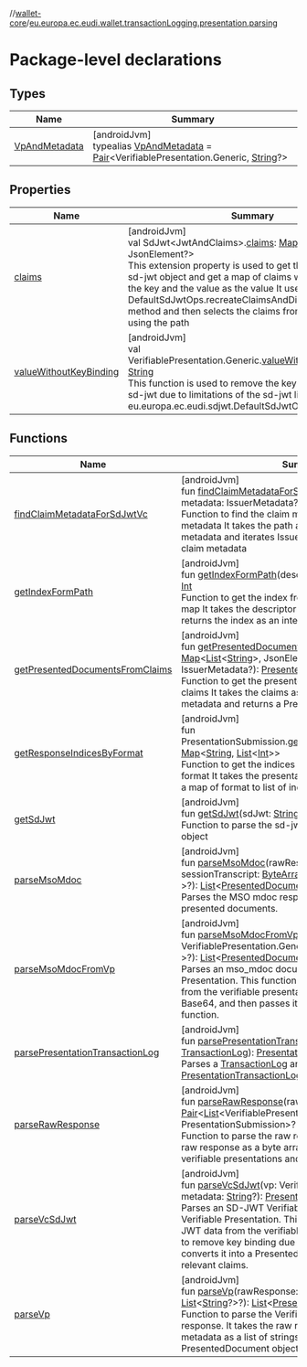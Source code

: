 //[wallet-core](../../index.md)/[eu.europa.ec.eudi.wallet.transactionLogging.presentation.parsing](index.md)

# Package-level declarations

## Types

| Name | Summary |
|---|---|
| [VpAndMetadata](-vp-and-metadata/index.md) | [androidJvm]<br>typealias [VpAndMetadata](-vp-and-metadata/index.md) = [Pair](https://kotlinlang.org/api/latest/jvm/stdlib/kotlin-stdlib/kotlin/-pair/index.html)&lt;VerifiablePresentation.Generic, [String](https://kotlinlang.org/api/latest/jvm/stdlib/kotlin-stdlib/kotlin/-string/index.html)?&gt; |

## Properties

| Name | Summary |
|---|---|
| [claims](claims.md) | [androidJvm]<br>val SdJwt&lt;JwtAndClaims&gt;.[claims](claims.md): [Map](https://kotlinlang.org/api/latest/jvm/stdlib/kotlin-stdlib/kotlin.collections/-map/index.html)&lt;[List](https://kotlinlang.org/api/latest/jvm/stdlib/kotlin-stdlib/kotlin.collections/-list/index.html)&lt;[String](https://kotlinlang.org/api/latest/jvm/stdlib/kotlin-stdlib/kotlin/-string/index.html)&gt;, JsonElement?&gt;<br>This extension property is used to get the claims from the sd-jwt object and get a map of claims with the path as the key and the value as the value It uses the DefaultSdJwtOps.recreateClaimsAndDisclosuresPerClaim method and then selects the claims from the json object using the path |
| [valueWithoutKeyBinding](value-without-key-binding.md) | [androidJvm]<br>val VerifiablePresentation.Generic.[valueWithoutKeyBinding](value-without-key-binding.md): [String](https://kotlinlang.org/api/latest/jvm/stdlib/kotlin-stdlib/kotlin/-string/index.html)<br>This function is used to remove the key binding from the sd-jwt due to limitations of the sd-jwt library and eu.europa.ec.eudi.sdjwt.DefaultSdJwtOps.verify method. |

## Functions

| Name | Summary |
|---|---|
| [findClaimMetadataForSdJwtVc](find-claim-metadata-for-sd-jwt-vc.md) | [androidJvm]<br>fun [findClaimMetadataForSdJwtVc](find-claim-metadata-for-sd-jwt-vc.md)(path: [List](https://kotlinlang.org/api/latest/jvm/stdlib/kotlin-stdlib/kotlin.collections/-list/index.html)&lt;[String](https://kotlinlang.org/api/latest/jvm/stdlib/kotlin-stdlib/kotlin/-string/index.html)&gt;, metadata: IssuerMetadata?): IssuerMetadata.Claim?<br>Function to find the claim metadata from the path and metadata It takes the path as a list of strings and metadata and iterates IssuerMetadata.claims to find the claim metadata |
| [getIndexFormPath](get-index-form-path.md) | [androidJvm]<br>fun [getIndexFormPath](get-index-form-path.md)(descriptorMap: DescriptorMap): [Int](https://kotlinlang.org/api/latest/jvm/stdlib/kotlin-stdlib/kotlin/-int/index.html)<br>Function to get the index from the path of the descriptor map It takes the descriptor map to parse the path and returns the index as an integer |
| [getPresentedDocumentsFromClaims](get-presented-documents-from-claims.md) | [androidJvm]<br>fun [getPresentedDocumentsFromClaims](get-presented-documents-from-claims.md)(claims: [Map](https://kotlinlang.org/api/latest/jvm/stdlib/kotlin-stdlib/kotlin.collections/-map/index.html)&lt;[List](https://kotlinlang.org/api/latest/jvm/stdlib/kotlin-stdlib/kotlin.collections/-list/index.html)&lt;[String](https://kotlinlang.org/api/latest/jvm/stdlib/kotlin-stdlib/kotlin/-string/index.html)&gt;, JsonElement?&gt;, metadata: IssuerMetadata?): [PresentedDocument](../eu.europa.ec.eudi.wallet.transactionLogging.presentation/-presented-document/index.md)<br>Function to get the presented documents from the claims It takes the claims as a map of path to value and metadata and returns a PresentedDocument object |
| [getResponseIndicesByFormat](get-response-indices-by-format.md) | [androidJvm]<br>fun PresentationSubmission.[getResponseIndicesByFormat](get-response-indices-by-format.md)(): [Map](https://kotlinlang.org/api/latest/jvm/stdlib/kotlin-stdlib/kotlin.collections/-map/index.html)&lt;[String](https://kotlinlang.org/api/latest/jvm/stdlib/kotlin-stdlib/kotlin/-string/index.html), [List](https://kotlinlang.org/api/latest/jvm/stdlib/kotlin-stdlib/kotlin.collections/-list/index.html)&lt;[Int](https://kotlinlang.org/api/latest/jvm/stdlib/kotlin-stdlib/kotlin/-int/index.html)&gt;&gt;<br>Function to get the indices of the descriptor maps by format It takes the presentation submission and returns a map of format to list of indices |
| [getSdJwt](get-sd-jwt.md) | [androidJvm]<br>fun [getSdJwt](get-sd-jwt.md)(sdJwt: [String](https://kotlinlang.org/api/latest/jvm/stdlib/kotlin-stdlib/kotlin/-string/index.html)): SdJwt&lt;JwtAndClaims&gt;?<br>Function to parse the sd-jwt string and return the SdJwt object |
| [parseMsoMdoc](parse-mso-mdoc.md) | [androidJvm]<br>fun [parseMsoMdoc](parse-mso-mdoc.md)(rawResponse: [ByteArray](https://kotlinlang.org/api/latest/jvm/stdlib/kotlin-stdlib/kotlin/-byte-array/index.html), sessionTranscript: [ByteArray](https://kotlinlang.org/api/latest/jvm/stdlib/kotlin-stdlib/kotlin/-byte-array/index.html)?, metadata: [List](https://kotlinlang.org/api/latest/jvm/stdlib/kotlin-stdlib/kotlin.collections/-list/index.html)&lt;[String](https://kotlinlang.org/api/latest/jvm/stdlib/kotlin-stdlib/kotlin/-string/index.html)?&gt;?): [List](https://kotlinlang.org/api/latest/jvm/stdlib/kotlin-stdlib/kotlin.collections/-list/index.html)&lt;[PresentedDocument](../eu.europa.ec.eudi.wallet.transactionLogging.presentation/-presented-document/index.md)&gt;<br>Parses the MSO mdoc response and returns a list of presented documents. |
| [parseMsoMdocFromVp](parse-mso-mdoc-from-vp.md) | [androidJvm]<br>fun [parseMsoMdocFromVp](parse-mso-mdoc-from-vp.md)(vp: VerifiablePresentation.Generic, metadata: [List](https://kotlinlang.org/api/latest/jvm/stdlib/kotlin-stdlib/kotlin.collections/-list/index.html)&lt;[String](https://kotlinlang.org/api/latest/jvm/stdlib/kotlin-stdlib/kotlin/-string/index.html)?&gt;?): [List](https://kotlinlang.org/api/latest/jvm/stdlib/kotlin-stdlib/kotlin.collections/-list/index.html)&lt;[PresentedDocument](../eu.europa.ec.eudi.wallet.transactionLogging.presentation/-presented-document/index.md)&gt;<br>Parses an mso_mdoc document from a Verifiable Presentation. This function extracts the mso_mdoc data from the verifiable presentation, decodes it from Base64, and then passes it to the parseMsoMdoc function. |
| [parsePresentationTransactionLog](parse-presentation-transaction-log.md) | [androidJvm]<br>fun [parsePresentationTransactionLog](parse-presentation-transaction-log.md)(transactionLog: [TransactionLog](../eu.europa.ec.eudi.wallet.transactionLogging/-transaction-log/index.md)): [PresentationTransactionLog](../eu.europa.ec.eudi.wallet.transactionLogging.presentation/-presentation-transaction-log/index.md)<br>Parses a [TransactionLog](../eu.europa.ec.eudi.wallet.transactionLogging/-transaction-log/index.md) and returns a [PresentationTransactionLog](../eu.europa.ec.eudi.wallet.transactionLogging.presentation/-presentation-transaction-log/index.md). |
| [parseRawResponse](parse-raw-response.md) | [androidJvm]<br>fun [parseRawResponse](parse-raw-response.md)(rawResponse: [ByteArray](https://kotlinlang.org/api/latest/jvm/stdlib/kotlin-stdlib/kotlin/-byte-array/index.html)): [Pair](https://kotlinlang.org/api/latest/jvm/stdlib/kotlin-stdlib/kotlin/-pair/index.html)&lt;[List](https://kotlinlang.org/api/latest/jvm/stdlib/kotlin-stdlib/kotlin.collections/-list/index.html)&lt;VerifiablePresentation.Generic&gt;, PresentationSubmission&gt;?<br>Function to parse the raw response of Vp. It takes the raw response as a byte array and returns a pair of verifiable presentations and presentation submission. |
| [parseVcSdJwt](parse-vc-sd-jwt.md) | [androidJvm]<br>fun [parseVcSdJwt](parse-vc-sd-jwt.md)(vp: VerifiablePresentation.Generic, metadata: [String](https://kotlinlang.org/api/latest/jvm/stdlib/kotlin-stdlib/kotlin/-string/index.html)?): [PresentedDocument](../eu.europa.ec.eudi.wallet.transactionLogging.presentation/-presented-document/index.md)?<br>Parses an SD-JWT Verifiable Credential from a Verifiable Presentation. This function extracts the SD-JWT data from the verifiable presentation, processes it to remove key binding due to library limitations, and converts it into a PresentedDocument object with all the relevant claims. |
| [parseVp](parse-vp.md) | [androidJvm]<br>fun [parseVp](parse-vp.md)(rawResponse: [ByteArray](https://kotlinlang.org/api/latest/jvm/stdlib/kotlin-stdlib/kotlin/-byte-array/index.html), metadata: [List](https://kotlinlang.org/api/latest/jvm/stdlib/kotlin-stdlib/kotlin.collections/-list/index.html)&lt;[String](https://kotlinlang.org/api/latest/jvm/stdlib/kotlin-stdlib/kotlin/-string/index.html)?&gt;?): [List](https://kotlinlang.org/api/latest/jvm/stdlib/kotlin-stdlib/kotlin.collections/-list/index.html)&lt;[PresentedDocument](../eu.europa.ec.eudi.wallet.transactionLogging.presentation/-presented-document/index.md)&gt;<br>Function to parse the Verifiable Presentation (VP) response. It takes the raw response as a byte array and metadata as a list of strings. It returns a list of PresentedDocument objects. |
